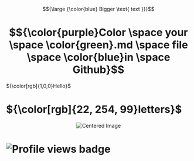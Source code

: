 

<!---Colorable text --->

$${\large {\color{blue} Bigger \text{ text }}}$$
# $${\color{purple}Color \space your \space \color{green}.md \space file \space \color{blue}in \space Github}$$
${\color[rgb]{1,0,0}Hello}$
# ${\color[rgb]{22, 254, 99}letters}$

<div style="text-align: center;">
  <img src="https://media.discordapp.net/attachments/975865507653759007/1403407255776264232/IMG_1754.png?ex=6897705b&is=68961edb&hm=7325407ff3dc7ccbf41579671030c7408358c322937e918f6f11ac89050fc9a5&=&format=webp&quality=lossless&width=1269&height=153" alt="Centered Image">
</div>

<!--- Display profile views --->
<h1 align="left">
  <img src="https://komarev.com/ghpvc/?username=CrazedNova&style=for-the-badge&color=fa00c4" alt="Profile views badge">
</h1>
